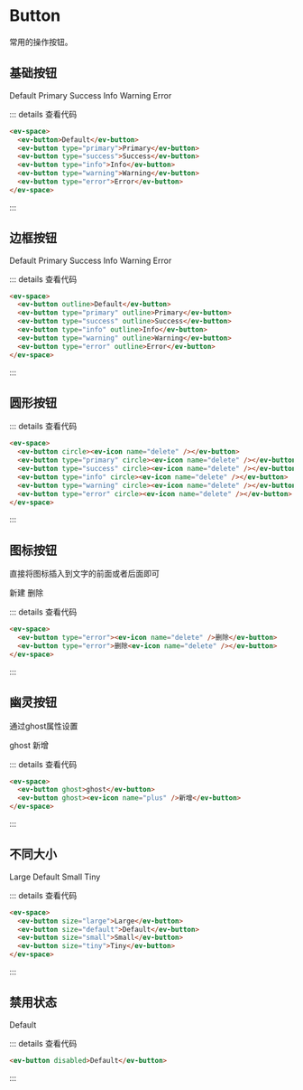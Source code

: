 # Button

常用的操作按钮。

## 基础按钮

<ev-space>
  <ev-button>Default</ev-button>
  <ev-button type="primary">Primary</ev-button>
  <ev-button type="success">Success</ev-button>
  <ev-button type="info">Info</ev-button>
  <ev-button type="warning">Warning</ev-button>
  <ev-button type="error">Error</ev-button>
</ev-space>

::: details 查看代码

```html
<ev-space>
  <ev-button>Default</ev-button>
  <ev-button type="primary">Primary</ev-button>
  <ev-button type="success">Success</ev-button>
  <ev-button type="info">Info</ev-button>
  <ev-button type="warning">Warning</ev-button>
  <ev-button type="error">Error</ev-button>
</ev-space>
```

:::

## 边框按钮

<ev-space>
  <ev-button outline>Default</ev-button>
  <ev-button type="primary" outline>Primary</ev-button>
  <ev-button type="success" outline>Success</ev-button>
  <ev-button type="info" outline>Info</ev-button>
  <ev-button type="warning" outline>Warning</ev-button>
  <ev-button type="error" outline>Error</ev-button>
</ev-space>

::: details 查看代码

```html
<ev-space>
  <ev-button outline>Default</ev-button>
  <ev-button type="primary" outline>Primary</ev-button>
  <ev-button type="success" outline>Success</ev-button>
  <ev-button type="info" outline>Info</ev-button>
  <ev-button type="warning" outline>Warning</ev-button>
  <ev-button type="error" outline>Error</ev-button>
</ev-space>
```

:::

## 圆形按钮

 <ev-space>
      <ev-button circle><ev-icon name="delete" /></ev-button>
      <ev-button type="primary" circle><ev-icon name="delete" /></ev-button>
      <ev-button type="success" circle><ev-icon name="delete" /></ev-button>
      <ev-button type="info" circle><ev-icon name="delete" /></ev-button>
      <ev-button type="warning" circle><ev-icon name="delete" /></ev-button>
      <ev-button type="error" circle><ev-icon name="delete" /></ev-button>
 </ev-space>

::: details 查看代码

```html
<ev-space>
  <ev-button circle><ev-icon name="delete" /></ev-button>
  <ev-button type="primary" circle><ev-icon name="delete" /></ev-button>
  <ev-button type="success" circle><ev-icon name="delete" /></ev-button>
  <ev-button type="info" circle><ev-icon name="delete" /></ev-button>
  <ev-button type="warning" circle><ev-icon name="delete" /></ev-button>
  <ev-button type="error" circle><ev-icon name="delete" /></ev-button>
</ev-space>
```

:::

## 图标按钮

直接将图标插入到文字的前面或者后面即可

<ev-space>
<ev-button type="primary"><ev-icon name="plus" />新建</ev-button>
<ev-button type="error">删除<ev-icon name="delete" /></ev-button>
</ev-space>

::: details 查看代码

```html
<ev-space>
  <ev-button type="error"><ev-icon name="delete" />删除</ev-button>
  <ev-button type="error">删除<ev-icon name="delete" /></ev-button>
</ev-space>
```

:::

## 幽灵按钮

通过ghost属性设置

<ev-space>
  <ev-button ghost>ghost</ev-button>
  <ev-button ghost><ev-icon name="plus" />新增</ev-button>
</ev-space>

::: details 查看代码

```html
<ev-space>
  <ev-button ghost>ghost</ev-button>
  <ev-button ghost><ev-icon name="plus" />新增</ev-button>
</ev-space>
```

:::

## 不同大小

  <ev-space>
      <ev-button size="large">Large</ev-button>
      <ev-button size="default">Default</ev-button>
      <ev-button size="small">Small</ev-button>
      <ev-button size="tiny">Tiny</ev-button>
  </ev-space>

::: details 查看代码

```html
<ev-space>
  <ev-button size="large">Large</ev-button>
  <ev-button size="default">Default</ev-button>
  <ev-button size="small">Small</ev-button>
  <ev-button size="tiny">Tiny</ev-button>
</ev-space>
```

:::

## 禁用状态

<ev-button disabled>Default</ev-button>

::: details 查看代码

```html
<ev-button disabled>Default</ev-button>
```

:::
